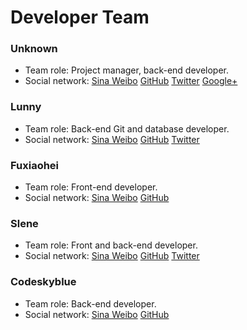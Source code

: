 # Developer Team

### Unknown

- Team role: Project manager, back-end developer.
- Social network: [Sina Weibo](http://weibo.com/Obahua) [GitHub](https://github.com/Unknwon) [Twitter](https://twitter.com/joe2010xtmf) [Google+](https://plus.google.com/u/0/+JiahuaChen)

### Lunny

- Team role: Back-end Git and database developer.
- Social network: [Sina Weibo](http://weibo.com/xiaolunwen) [GitHub](https://github.com/lunny) [Twitter](https://twitter.com/lunny)

### Fuxiaohei

- Team role: Front-end developer.
- Social network: [Sina Weibo](http://weibo.com/fuxiaohei) [GitHub](https://github.com/fuxiaohei)


### Slene

- Team role: Front and back-end developer.
- Social network: [Sina Weibo](http://weibo.com/slene) [GitHub](https://github.com/slene) [Twitter](https://twitter.com/slene)

### Codeskyblue

- Team role: Back-end developer.
- Social network: [Sina Weibo](http://weibo.com/u/2453147494) [GitHub](https://github.com/codeskyblue)